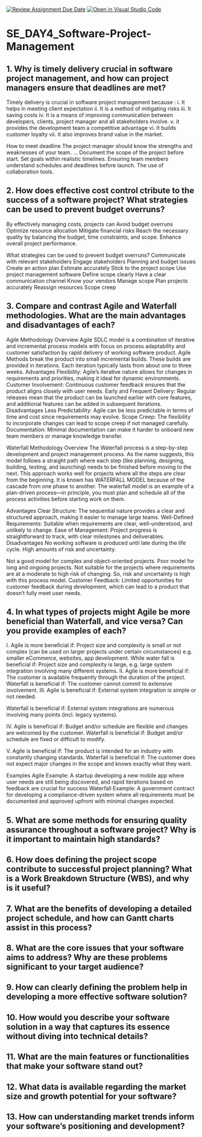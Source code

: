 [![Review Assignment Due Date](https://classroom.github.com/assets/deadline-readme-button-22041afd0340ce965d47ae6ef1cefeee28c7c493a6346c4f15d667ab976d596c.svg)](https://classroom.github.com/a/9pw6JKcu)
[![Open in Visual Studio Code](https://classroom.github.com/assets/open-in-vscode-2e0aaae1b6195c2367325f4f02e2d04e9abb55f0b24a779b69b11b9e10269abc.svg)](https://classroom.github.com/online_ide?assignment_repo_id=15940129&assignment_repo_type=AssignmentRepo)

# SE_DAY4_Software-Project-Management
## 1. Why is timely delivery crucial in software project management, and how can project managers ensure that deadlines are met?
Timely delivery is crucial in software project management because :
i. It helps in meeting client expectation
ii. It is a method of mitigating risks
iii. It saving costs
iv. It is a means of improving communication between developers, clients, project manager and all stakeholders involve.
v. it provides the development team a competitive advantage
vi. It builds customer loyalty
vii. It also improves brand value in the market. 

 How to meet deadline 
 The project manager should know the strengths and weaknesses of your team. ...
Document the scope of the project before  start.
Set goals within realistic timelines. 
Ensuring team members understand schedules and deadlines before launch. 
The use of collaboration tools.

## 2. How does effective cost control ctribute to the success of a software project? What strategies can be used to prevent budget overruns?
By effectively managing costs, projects can 
Avoid budget overruns
Optimize resource allocation
Mitigate financial risks
Reach the necessary quality by balancing the budget, time constraints, and scope.
Enhance overall project performance. 

 What strategies can be used to prevent budget overruns?
Communicate with relevant stakeholders
Engage stakeholders
Planning and budget issues
Create an action plan
Estimate accurately
Stick to the project scope
Use project management software
Define scope clearly
Have a clear communication channel
Know your vendors
Manage scope
Plan projects accurately
Reassign resources
Scope creep


## 3. Compare and contrast Agile and Waterfall methodologies. What are the main advantages and disadvantages of each?
Agile Methodology
Overview
Agile SDLC model is a combination of iterative and incremental process models with focus on process adaptability and customer satisfaction by rapid delivery of working software product. Agile Methods break the product into small incremental builds. These builds are provided in iterations. Each iteration typically lasts from about one to three weeks.
Advantages
Flexibility: Agile’s iterative nature allows for changes in requirements and priorities, making it ideal for dynamic environments.
Customer Involvement: Continuous customer feedback ensures that the product aligns closely with user needs.
Early and Frequent Delivery: Regular releases mean that the product can be launched earlier with core features, and additional features can be added in subsequent iterations.
Disadvantages
Less Predictability: Agile can be less predictable in terms of time and cost since requirements may evolve.
Scope Creep: The flexibility to incorporate changes can lead to scope creep if not managed carefully.
Documentation: Minimal documentation can make it harder to onboard new team members or manage knowledge transfer.

Waterfall Methodology
Overview
The Waterfall process is a step-by-step development and project management process. As the name suggests, this model follows a straight path where each step (like planning, designing, building, testing, and launching) needs to be finished before moving to the next. This approach works well for projects where all the steps are clear from the beginning.
It is known has WATERFALL MODEL because of the cascade from one phase to another.
The waterfall model is an example of a plan-driven process—in principle, you must plan and schedule all of the process activities before starting work on them.

Advantages
Clear Structure: The sequential nature provides a clear and structured approach, making it easier to manage large teams.
Well-Defined Requirements: Suitable when requirements are clear, well-understood, and unlikely to change.
Ease of Management: Project progress is straightforward to track, with clear milestones and deliverables.
Disadvantages
No working software is produced until late during the life cycle.
High amounts of risk and uncertainty.

Not a good model for complex and object-oriented projects.
Poor model for long and ongoing projects.
Not suitable for the projects where requirements are at a moderate to high risk of changing. So, risk and uncertainty is high with this process model.
Customer Feedback: Limited opportunities for customer feedback during development, which can lead to a product that doesn’t fully meet user needs.


## 4. In what types of projects might Agile be more beneficial than Waterfall, and vice versa? Can you provide examples of each?
I.
Agile is more beneficial if: Project size and complexity is small or not complex (can be used on larger projects under certain circumstances) e.g. smaller eCommerce, websites, app development.
While water fall is beneficial if: Project size and complexity is large, e.g. large system integration involving many different systems.
II.
Agile is more beneficial if:  The customer is available frequently through the duration of the project.
Waterfall is beneficial if:  The customer cannot commit to extensive involvement.
III.
Agile is beneficial if:  External system integration is simple or not needed.

Waterfall is beneficial if: External system integrations are numerous involving many points (incl. legacy systems).

IV.
Agile is beneficial if: Budget and/or schedule are flexible and changes are welcomed by the customer.
Waterfall is beneficial if: Budget and/or schedule are fixed or difficult to modify.

V.
Agile is beneficial if: The product is intended for an industry with constantly changing standards.
Waterfall is beneficial if: The customer does not expect major changes in the scope and knows exactly what they want.

Examples
Agile Example: A startup developing a new mobile app where user needs are still being discovered, and rapid iterations based on feedback are crucial for success
Waterfall Example: A government contract for developing a compliance-driven system where all requirements must be documented and approved upfront with minimal changes expected.

## 5. What are some methods for ensuring quality assurance throughout a software project? Why is it important to maintain high standards?
## 6. How does defining the project scope contribute to successful project planning? What is a Work Breakdown Structure (WBS), and why is it useful?
## 7. What are the benefits of developing a detailed project schedule, and how can Gantt charts assist in this process?
## 8. What are the core issues that your software aims to address? Why are these problems significant to your target audience?
## 9. How can clearly defining the problem help in developing a more effective software solution?
## 10. How would you describe your software solution in a way that captures its essence without diving into technical details?
## 11. What are the main features or functionalities that make your software stand out?
## 12. What data is available regarding the market size and growth potential for your software?
## 13. How can understanding market trends inform your software’s positioning and development?
